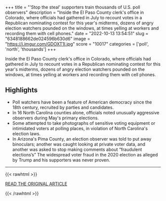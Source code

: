 +++
title = "'Stop the steal' supporters train thousands of U.S. poll observers"
description = "Inside the El Paso County clerk's office in Colorado, where officials had gathered in July to recount votes in a Republican nominating contest for this year's midterms, dozens of angry election watchers pounded on the windows, at times yelling at workers and recording them with cell phones."
date = "2022-10-13 13:54:51"
slug = "6348188662de024596b630d6"
image = "https://i.imgur.com/GDOXT1I.jpg"
score = "10017"
categories = ['poll', 'north', 'thousands']
+++

Inside the El Paso County clerk's office in Colorado, where officials had gathered in July to recount votes in a Republican nominating contest for this year's midterms, dozens of angry election watchers pounded on the windows, at times yelling at workers and recording them with cell phones.

## Highlights

- Poll watchers have been a feature of American democracy since the 18th century, recruited by parties and candidates.
- In 16 North Carolina counties alone, officials noted unusually aggressive observers during May's primary elections.
- Some attempted to take photographs of sensitive voting equipment or intimidated voters at polling places, in violation of North Carolina's election laws.
- In Arizona's Pima County, an election observer was told to put away binoculars; another was caught looking at private voter data, and another was asked to stop making comments about “fraudulent elections’s” The widespread voter fraud in the 2020 election as alleged by Trump and his supporters was never proven.

---

{{< rawhtml >}}
  <p class="article-category">
    <a target="_blank" href="https://www.reuters.com/world/us/stop-steal-supporters-train-thousands-us-poll-observers-2022-10-13/">READ THE ORIGINAL ARTICLE</a>
  </p>
{{< /rawhtml >}}
